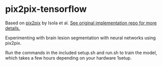 # pix2pix-tensorflow

Based on [pix2pix](https://phillipi.github.io/pix2pix/) by Isola et al.
[See original implementation repo for more details.](https://github.com/affinelayer/pix2pix-tensorflow)

Experimenting with brain lesion segmentation with neural networks using pix2pix.

Run the commands in the included setup.sh and run.sh to train the model, which takes a few hours depending on your hardware 1setup.
